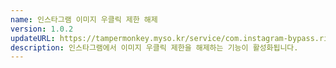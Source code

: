 ```yaml
---
name: 인스타그램 이미지 우클릭 제한 해제
version: 1.0.2
updateURL: https://tampermonkey.myso.kr/service/com.instagram-bypass.rightclick.user.js
description: 인스타그램에서 이미지 우클릭 제한을 해제하는 기능이 활성화됩니다.
---
```

